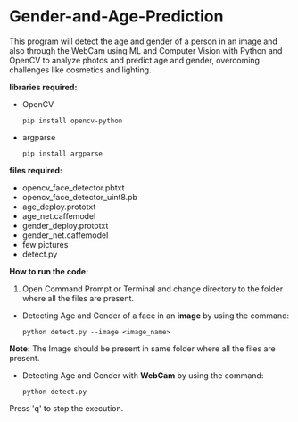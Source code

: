 # Gender-and-Age-Prediction
This program will detect the age and gender of a person in an image and also through the WebCam using ML and Computer Vision with Python and OpenCV to analyze photos and predict age and gender, overcoming challenges like cosmetics and lighting.


<b>libraries required:</b><br>
- OpenCV

      pip install opencv-python
  
- argparse

      pip install argparse

<b>files required:</b><br>
- opencv_face_detector.pbtxt<br>
- opencv_face_detector_uint8.pb
- age_deploy.prototxt
- age_net.caffemodel
- gender_deploy.prototxt
- gender_net.caffemodel
- few pictures
- detect.py

<b>How to run the code:</b><br>
1. Open Command Prompt or Terminal and change directory to the folder where all the files are present.
- Detecting Age and Gender of a face in an <b>image</b> by using the command:

      python detect.py --image <image_name>
<b>Note:</b> The Image should be present in same folder where all the files are present.
- Detecting Age and Gender with <b>WebCam</b> by using the command:

      python detect.py

Press 'q' to stop the execution.
